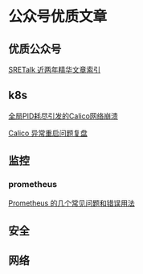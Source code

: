 # 公众号优质文章

## 优质公众号

[SRETalk 近两年精华文章索引](https://mp.weixin.qq.com/s/T6KjtA4QSVFWzVsJ27UJXQ)





## k8s

[全局PID耗尽引发的Calico网络崩溃](https://mp.weixin.qq.com/s/z4uCy8JAg9FwHu2bwBFXzA)

[Calico 异常重启问题复盘](https://mp.weixin.qq.com/s/yZZj8vB71h0bPoseKK5p5Q)





## 监控

### prometheus

[Prometheus 的几个常见问题和错误用法](https://mp.weixin.qq.com/s/rwlBvlNBKfj04eJrGS92Fg)



## 安全





## 网络